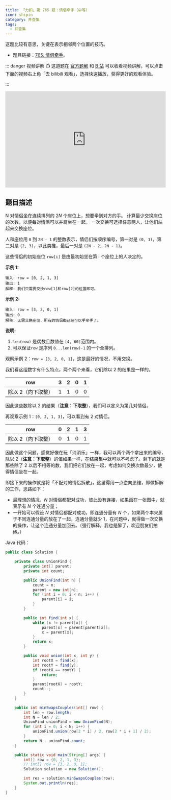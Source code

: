 ```yaml
---
title: 「力扣」第 765 题：情侣牵手（中等）
icon: shipin
category: 并查集
tags:
  - 并查集
---
```


这题比较有意思，关键在表示相邻两个位置的技巧。

- 题目链接：[765. 情侣牵手](https://leetcode-cn.com/problems/couples-holding-hands/)。

::: danger 视频讲解
:tv: 这道题在 [官方题解](https://leetcode-cn.com/problems/couples-holding-hands/solution/qing-lu-qian-shou-by-leetcode-gl1c/) 和 [B 站](https://www.bilibili.com/video/BV1pv411Y7wX) 可以收看视频讲解，可以点击下面的视频右上角「去 bilibili 观看」，选择快速播放，获得更好的观看体验。

:::

<div style="position: relative; padding: 30% 45%;">
<iframe style="position: absolute; width: 100%; height: 100%; left: 0; top: 0;" src="https://player.bilibili.com/player.html?aid=246822660&bvid=BV1pv411Y7wX&cid=302690130&page=1" frameborder="no" scrolling="no"></iframe>
</div>

## 题目描述

N 对情侣坐在连续排列的 $2N$ 个座位上，想要牵到对方的手。 计算最少交换座位的次数，以便每对情侣可以并肩坐在一起。 *一*次交换可选择任意两人，让他们站起来交换座位。

人和座位用 `0` 到 `2N - 1` 的整数表示，情侣们按顺序编号，第一对是 `(0, 1)`，第二对是 `(2, 3)`，以此类推，最后一对是 `(2N - 2, 2N - 1)`。

这些情侣的初始座位 `row[i]` 是由最初始坐在第 i 个座位上的人决定的。

**示例 1:**

```
输入: row = [0, 2, 1, 3]
输出: 1
解释: 我们只需要交换row[1]和row[2]的位置即可。
```

**示例 2:**

```
输入: row = [3, 2, 0, 1]
输出: 0
解释: 无需交换座位，所有的情侣都已经可以手牵手了。
```

**说明:**

1. `len(row)` 是偶数且数值在 `[4, 60]`范围内。
2. 可以保证`row` 是序列 `0...len(row)-1` 的一个全排列。

观察示例 2：`row = [3, 2, 0, 1]`，这是最好的情况，不用交换。

我们看这组数字有什么特点，两个两个来看，它们除以 $2$ 的结果是一样的。

| row                | 3   | 2   | 0   | 1   |
| ------------------ | --- | --- | --- | --- |
| 除以 2（向下取整） | 1   | 1   | 0   | 0   |

因此这些数除以 $2$ 的结果（**注意：下取整**），我们可以定义为第几对情侣。

再观察示例 1：`[0, 2, 1, 3]`，可以看到有 2 对情侣。

| row                | 0   | 2   | 1   | 3   |
| ------------------ | --- | --- | --- | --- |
| 除以 2（向下取整） | 0   | 1   | 0   | 1   |

因此做这个问题，感觉好像在玩「消消乐」一样，我可以两个两个拿出来的编号，除以 $2$（**注意：下取整**）的值如果一样，在结果集中就可以不考虑了。剩下的就是那些除了 $2$ 以后不相等的数，我们把它们放在一起，考虑如何交换次数最少，使得情侣坐在一起。

即接下来的操作就是将「不配对的情侣拆散」，这里得用一点逆向思维，即做拆解的工作，思路如下：

- 最理想的情况，$N$ 对情侣都配对成功，彼此没有连接，如果画在一张图中，就表示有 $N$ 个连通分量；
- 一开始可以假设 $N$ 对情侣都配对成功，即连通分量有 $N$ 个，如果两个本来属于不同连通分量的放在了一起，连通分量就少 $1$，在问题中，就得做一次交换的操作，让这个连通分量加回去。（强行解释，我也是醉了，欢迎朋友们拍砖。）

Java 代码：

```java
public class Solution {

    private class UnionFind {
        private int[] parent;
        private int count;

        public UnionFind(int n) {
            count = n;
            parent = new int[n];
            for (int i = 0; i < n; i++) {
                parent[i] = i;
            }
        }

        public int find(int x) {
            while (x != parent[x]) {
                parent[x] = parent[parent[x]];
                x = parent[x];
            }
            return x;
        }

        public void union(int x, int y) {
            int rootX = find(x);
            int rootY = find(y);
            if (rootX == rootY) {
                return;
            }
            parent[rootX] = rootY;
            count--;
        }
    }

    public int minSwapsCouples(int[] row) {
        int len = row.length;
        int N = len / 2;
        UnionFind unionFind = new UnionFind(N);
        for (int i = 0; i < N; i++) {
            unionFind.union(row[2 * i] / 2, row[2 * i + 1] / 2);
        }
        return N - unionFind.count;
    }

    public static void main(String[] args) {
        int[] row = {0, 2, 1, 3};
        // int[] row = {3, 2, 0, 1};
        Solution solution = new Solution();

        int res = solution.minSwapsCouples(row);
        System.out.println(res);
    }
}
```
